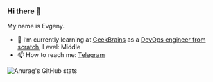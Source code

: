 ### Hi there 👋

My name is Evgeny.
- 🌱 I’m currently learning  at [GeekBrains](https://gb.ru/) as a [DevOps engineer from scratch](https://gb.ru/geek_university/developer/architecture/devops), Level: Middle
- 📫 How to reach me: [Telegram](https://t.me/DedaEsya)


<!--
**DedaYosya/DedaYosya** is a ✨ _special_ ✨ repository because its `README.md` (this file) appears on your GitHub profile.

Here are some ideas to get you started:

- 🔭 I’m currently working on ...
- 🌱 I’m currently learning ...
- 👯 I’m looking to collaborate on ...
- 🤔 I’m looking for help with ...
- 💬 Ask me about ...
- 📫 How to reach me: ...
- 😄 Pronouns: ...
- ⚡ Fun fact: ...
-->


![Anurag's GitHub stats](https://github-readme-stats.vercel.app/api?username=DedaYosya&theme=transparent_icons=true)
